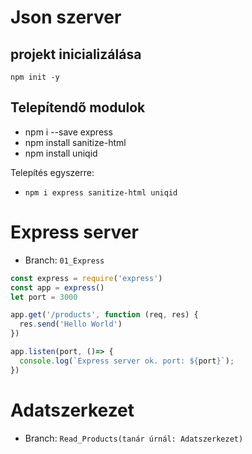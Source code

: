 # Json szerver

## projekt inicializálása
`npm init -y`

## Telepítendő modulok

- npm i --save express  
- npm install sanitize-html 
- npm install uniqid

Telepítés egyszerre:
- `npm i express sanitize-html uniqid`

# Express server
- Branch: `01_Express`
```js
const express = require('express')
const app = express()
let port = 3000

app.get('/products', function (req, res) {
  res.send('Hello World')
})

app.listen(port, ()=> {
  console.log(`Express server ok. port: ${port}`);
})
```

# Adatszerkezet
- Branch: `Read_Products(tanár úrnál: Adatszerkezet)`